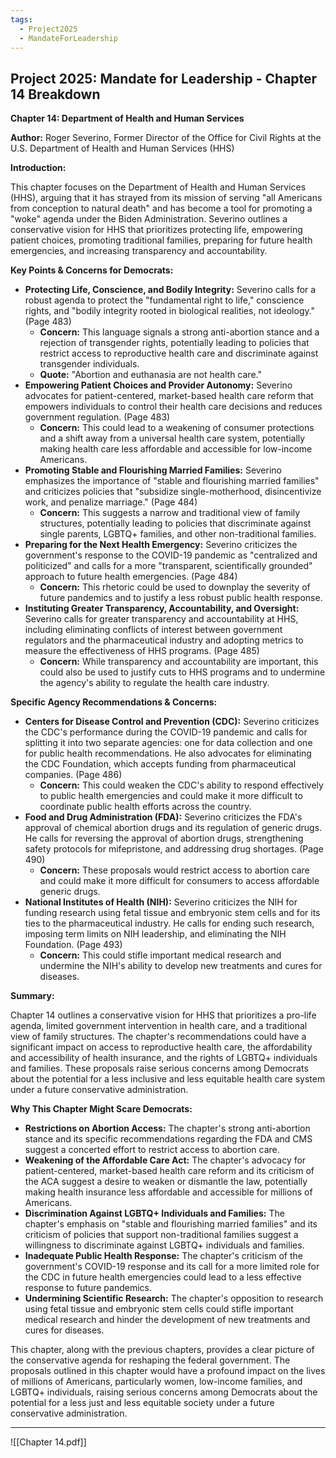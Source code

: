 ```yaml
---
tags:
  - Project2025
  - MandateForLeadership
---
```

## Project 2025: Mandate for Leadership - Chapter 14 Breakdown

**Chapter 14: Department of Health and Human Services**

**Author:** Roger Severino, Former Director of the Office for Civil Rights at the U.S. Department of Health and Human Services (HHS)

**Introduction:**

This chapter focuses on the Department of Health and Human Services (HHS), arguing that it has strayed from its mission of serving "all Americans from conception to natural death" and has become a tool for promoting a "woke" agenda under the Biden Administration. Severino outlines a conservative vision for HHS that prioritizes protecting life, empowering patient choices, promoting traditional families, preparing for future health emergencies, and increasing transparency and accountability.

**Key Points & Concerns for Democrats:**

* **Protecting Life, Conscience, and Bodily Integrity:** Severino calls for a robust agenda to protect the "fundamental right to life," conscience rights, and "bodily integrity rooted in biological realities, not ideology." (Page 483)
    * **Concern:** This language signals a strong anti-abortion stance and a rejection of transgender rights, potentially leading to policies that restrict access to reproductive health care and discriminate against transgender individuals.
    * **Quote:** "Abortion and euthanasia are not health care."
* **Empowering Patient Choices and Provider Autonomy:** Severino advocates for patient-centered, market-based health care reform that empowers individuals to control their health care decisions and reduces government regulation. (Page 483)
    * **Concern:** This could lead to a weakening of consumer protections and a shift away from a universal health care system, potentially making health care less affordable and accessible for low-income Americans.
* **Promoting Stable and Flourishing Married Families:** Severino emphasizes the importance of "stable and flourishing married families" and criticizes policies that "subsidize single-motherhood, disincentivize work, and penalize marriage." (Page 484)
    * **Concern:** This suggests a narrow and traditional view of family structures, potentially leading to policies that discriminate against single parents, LGBTQ+ families, and other non-traditional families.
* **Preparing for the Next Health Emergency:** Severino criticizes the government's response to the COVID-19 pandemic as "centralized and politicized" and calls for a more "transparent, scientifically grounded" approach to future health emergencies. (Page 484)
    * **Concern:** This rhetoric could be used to downplay the severity of future pandemics and to justify a less robust public health response.
* **Instituting Greater Transparency, Accountability, and Oversight:** Severino calls for greater transparency and accountability at HHS, including eliminating conflicts of interest between government regulators and the pharmaceutical industry and adopting metrics to measure the effectiveness of HHS programs. (Page 485)
    * **Concern:** While transparency and accountability are important, this could also be used to justify cuts to HHS programs and to undermine the agency's ability to regulate the health care industry.

**Specific Agency Recommendations & Concerns:**

* **Centers for Disease Control and Prevention (CDC):** Severino criticizes the CDC's performance during the COVID-19 pandemic and calls for splitting it into two separate agencies: one for data collection and one for public health recommendations. He also advocates for eliminating the CDC Foundation, which accepts funding from pharmaceutical companies. (Page 486)
    * **Concern:** This could weaken the CDC's ability to respond effectively to public health emergencies and could make it more difficult to coordinate public health efforts across the country.
* **Food and Drug Administration (FDA):** Severino criticizes the FDA's approval of chemical abortion drugs and its regulation of generic drugs. He calls for reversing the approval of abortion drugs, strengthening safety protocols for mifepristone, and addressing drug shortages. (Page 490)
    * **Concern:** These proposals would restrict access to abortion care and could make it more difficult for consumers to access affordable generic drugs.
* **National Institutes of Health (NIH):** Severino criticizes the NIH for funding research using fetal tissue and embryonic stem cells and for its ties to the pharmaceutical industry. He calls for ending such research, imposing term limits on NIH leadership, and eliminating the NIH Foundation. (Page 493)
    * **Concern:** This could stifle important medical research and undermine the NIH's ability to develop new treatments and cures for diseases.

**Summary:**

Chapter 14 outlines a conservative vision for HHS that prioritizes a pro-life agenda, limited government intervention in health care, and a traditional view of family structures. The chapter's recommendations could have a significant impact on access to reproductive health care, the affordability and accessibility of health insurance, and the rights of LGBTQ+ individuals and families. These proposals raise serious concerns among Democrats about the potential for a less inclusive and less equitable health care system under a future conservative administration.

**Why This Chapter Might Scare Democrats:**

* **Restrictions on Abortion Access:** The chapter's strong anti-abortion stance and its specific recommendations regarding the FDA and CMS suggest a concerted effort to restrict access to abortion care.
* **Weakening of the Affordable Care Act:** The chapter's advocacy for patient-centered, market-based health care reform and its criticism of the ACA suggest a desire to weaken or dismantle the law, potentially making health insurance less affordable and accessible for millions of Americans.
* **Discrimination Against LGBTQ+ Individuals and Families:** The chapter's emphasis on "stable and flourishing married families" and its criticism of policies that support non-traditional families suggest a willingness to discriminate against LGBTQ+ individuals and families.
* **Inadequate Public Health Response:** The chapter's criticism of the government's COVID-19 response and its call for a more limited role for the CDC in future health emergencies could lead to a less effective response to future pandemics.
* **Undermining Scientific Research:** The chapter's opposition to research using fetal tissue and embryonic stem cells could stifle important medical research and hinder the development of new treatments and cures for diseases.

This chapter, along with the previous chapters, provides a clear picture of the conservative agenda for reshaping the federal government. The proposals outlined in this chapter would have a profound impact on the lives of millions of Americans, particularly women, low-income families, and LGBTQ+ individuals, raising serious concerns among Democrats about the potential for a less just and less equitable society under a future conservative administration. 

----

![[Chapter 14.pdf]]